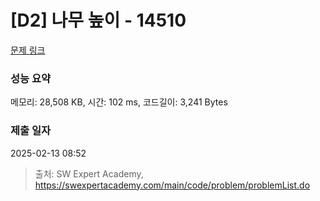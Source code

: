 # [D2] 나무 높이 - 14510 

[문제 링크](https://swexpertacademy.com/main/code/problem/problemDetail.do?contestProbId=AYFofW8qpXYDFAR4) 

### 성능 요약

메모리: 28,508 KB, 시간: 102 ms, 코드길이: 3,241 Bytes

### 제출 일자

2025-02-13 08:52



> 출처: SW Expert Academy, https://swexpertacademy.com/main/code/problem/problemList.do